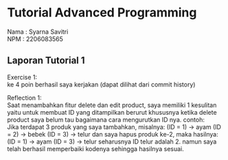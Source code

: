 # Tutorial Advanced Programming
Nama  : Syarna Savitri <br>
NPM   : 2206083565 <br>

## Laporan Tutorial 1
Exercise 1: <br>
ke 4 poin berhasil saya kerjakan (dapat dilihat dari commit history) <br>

Reflection 1: <br>
Saat menambahkan fitur delete dan edit product, saya memiliki 1 kesulitan yaitu untuk membuat ID
yang ditampilkan berurut khususnya ketika delete product saya belum tau bagaimana cara mengurutkan
ID nya. contoh: <br>
Jika terdapat 3 produk yang saya tambahkan, misalnya:
(ID = 1) -> ayam
(ID = 2) -> bebek
(ID = 3) -> telur
dan saya hapus produk ke-2, maka hasilnya:
(ID = 1) -> ayam
(ID = 3) -> telur
seharusnya ID telur adalah 2. namun saya telah berhasil memperbaiki kodenya sehingga hasilnya sesuai.







